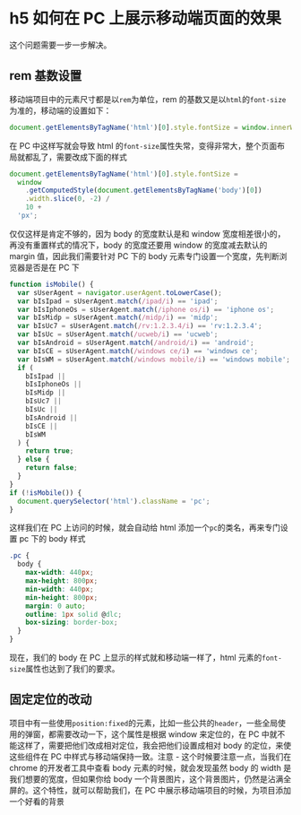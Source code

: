 # h5 如何在 PC 上展示移动端页面的效果

这个问题需要一步一步解决。

## rem 基数设置

移动端项目中的元素尺寸都是以`rem`为单位，rem 的基数又是以`html`的`font-size`为准的，移动端的设置如下：

```js
document.getElementsByTagName('html')[0].style.fontSize = window.innerWidth;
```

在 PC 中这样写就会导致 html 的`font-size`属性失常，变得非常大，整个页面布局就都乱了，需要改成下面的样式

```js
document.getElementsByTagName('html')[0].style.fontSize =
  window
    .getComputedStyle(document.getElementsByTagName('body')[0])
    .width.slice(0, -2) /
    10 +
  'px';
```

仅仅这样是肯定不够的，因为 body 的宽度默认是和 window 宽度相差很小的，再没有重置样式的情况下，body 的宽度还要用 window 的宽度减去默认的 margin 值，因此我们需要针对 PC 下的 body 元素专门设置一个宽度，先判断浏览器是否是在 PC 下

```js
function isMobile() {
  var sUserAgent = navigator.userAgent.toLowerCase();
  var bIsIpad = sUserAgent.match(/ipad/i) == 'ipad';
  var bIsIphoneOs = sUserAgent.match(/iphone os/i) == 'iphone os';
  var bIsMidp = sUserAgent.match(/midp/i) == 'midp';
  var bIsUc7 = sUserAgent.match(/rv:1.2.3.4/i) == 'rv:1.2.3.4';
  var bIsUc = sUserAgent.match(/ucweb/i) == 'ucweb';
  var bIsAndroid = sUserAgent.match(/android/i) == 'android';
  var bIsCE = sUserAgent.match(/windows ce/i) == 'windows ce';
  var bIsWM = sUserAgent.match(/windows mobile/i) == 'windows mobile';
  if (
    bIsIpad ||
    bIsIphoneOs ||
    bIsMidp ||
    bIsUc7 ||
    bIsUc ||
    bIsAndroid ||
    bIsCE ||
    bIsWM
  ) {
    return true;
  } else {
    return false;
  }
}
if (!isMobile()) {
  document.querySelector('html').className = 'pc';
}
```

这样我们在 PC 上访问的时候，就会自动给 html 添加一个`pc`的类名，再来专门设置 pc 下的 body 样式

```css
.pc {
  body {
    max-width: 440px;
    max-height: 800px;
    min-width: 440px;
    min-height: 800px;
    margin: 0 auto;
    outline: 1px solid @dlc;
    box-sizing: border-box;
  }
}
```

现在，我们的 body 在 PC 上显示的样式就和移动端一样了，html 元素的`font-size`属性也达到了我们的要求。

## 固定定位的改动

项目中有一些使用`position:fixed`的元素，比如一些公共的`header`，一些全局使用的弹窗，都需要改动一下，这个属性是根据 window 来定位的，在 PC 中就不能这样了，需要把他们改成相对定位，我会把他们设置成相对 body 的定位，来使这些组件在 PC 中样式与移动端保持一致。注意 -
这个时候要注意一点，当我们在 chrome 的开发者工具中查看 body 元素的时候，就会发现虽然 body 的 width 是我们想要的宽度，但如果你给 body 一个背景图片，这个背景图片，仍然是沾满全屏的。这个特性，就可以帮助我们，在 PC 中展示移动端项目的时候，为项目添加一个好看的背景
